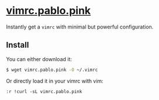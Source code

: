 # [vimrc.pablo.pink](https://vimrc.pablo.pink)

Instantly get a `vimrc` with minimal but powerful configuration.

## Install

You can either download it:

```bash
$ wget vimrc.pablo.pink -O ~/.vimrc
```

Or directly load it in your vimrc with vim:

```viml
:r !curl -sL vimrc.pablo.pink
```
